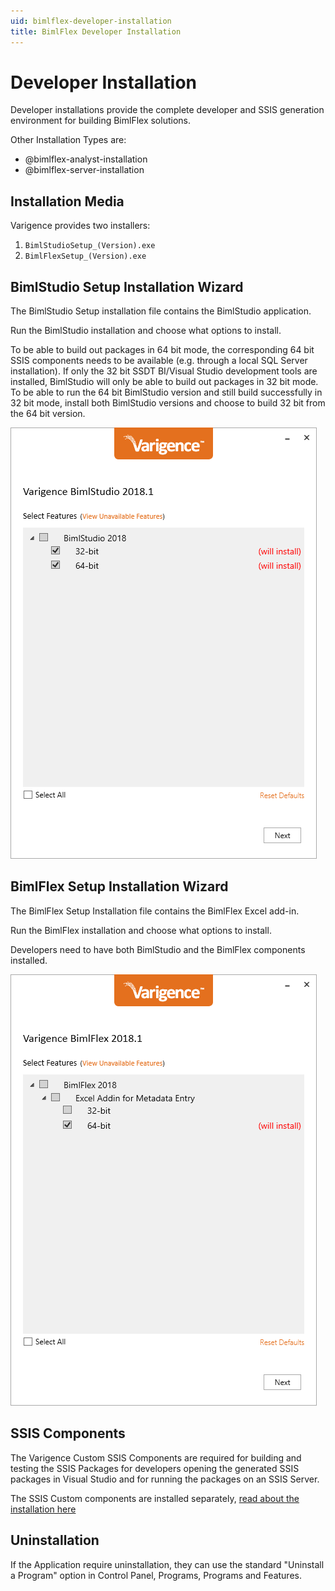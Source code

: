 ```yaml
---
uid: bimlflex-developer-installation
title: BimlFlex Developer Installation
---
```

# Developer Installation

Developer installations provide the complete developer and SSIS generation environment for building BimlFlex solutions.

Other Installation Types are:

* @bimlflex-analyst-installation
* @bimlflex-server-installation

## Installation Media

Varigence provides two installers:

1. `BimlStudioSetup_(Version).exe`
1. `BimlFlexSetup_(Version).exe`

## BimlStudio Setup Installation Wizard

The BimlStudio Setup installation file contains the BimlStudio application.

Run the BimlStudio installation and choose what options to install.

To be able to build out packages in 64 bit mode, the corresponding 64 bit SSIS components needs to be available (e.g. through a local SQL Server installation). If only the 32 bit SSDT BI/Visual Studio development tools are installed, BimlStudio will only be able to build out packages in 32 bit mode. To be able to run the 64 bit BimlStudio version and still build successfully in 32 bit mode, install both BimlStudio versions and choose to build 32 bit from the 64 bit version.

![Installation -center](images/bimlflex-ss-v5-bimlstudio-installer-install.png "Installation")

## BimlFlex Setup Installation Wizard

The BimlFlex Setup Installation file contains the BimlFlex Excel add-in.

Run the BimlFlex installation and choose what options to install.

Developers need to have both BimlStudio and the BimlFlex components installed.

![Installation -center](images/bimlflex-ss-v5-bimlflex-installer-install.png "Installation")

## SSIS Components

The Varigence Custom SSIS Components are required for building and testing the SSIS Packages for developers opening the generated SSIS packages in Visual Studio and for running the packages on an SSIS Server.

The SSIS Custom components are installed separately, [read about the installation here](ssis-custom-components.md)

## Uninstallation

If the Application require uninstallation, they can use the standard "Uninstall a Program" option in Control Panel, Programs, Programs and Features.